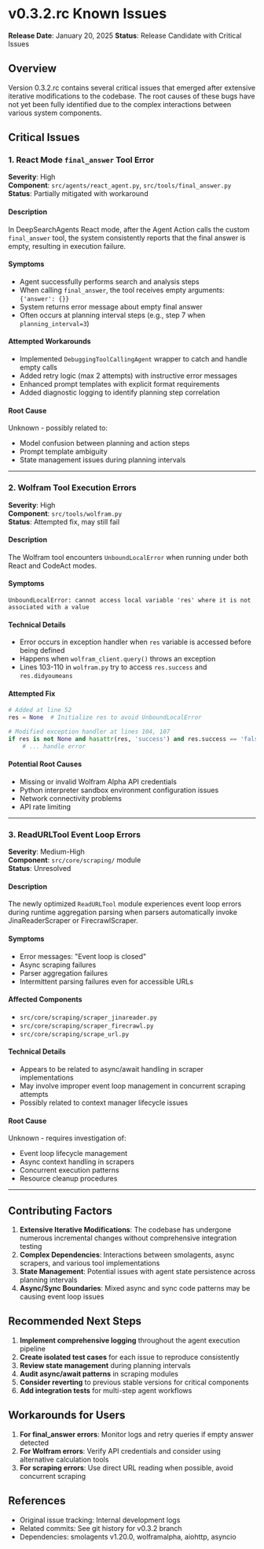 # v0.3.2.rc Known Issues

**Release Date**: January 20, 2025
**Status**: Release Candidate with Critical Issues

## Overview

Version 0.3.2.rc contains several critical issues that emerged after extensive iterative modifications to the codebase. The root causes of these bugs have not yet been fully identified due to the complex interactions between various system components.

## Critical Issues

### 1. React Mode `final_answer` Tool Error

**Severity**: High  
**Component**: `src/agents/react_agent.py`, `src/tools/final_answer.py`  
**Status**: Partially mitigated with workaround

#### Description
In DeepSearchAgents React mode, after the Agent Action calls the custom `final_answer` tool, the system consistently reports that the final answer is empty, resulting in execution failure.

#### Symptoms
- Agent successfully performs search and analysis steps
- When calling `final_answer`, the tool receives empty arguments: `{'answer': {}}`
- System returns error message about empty final answer
- Often occurs at planning interval steps (e.g., step 7 when `planning_interval=3`)

#### Attempted Workarounds
- Implemented `DebuggingToolCallingAgent` wrapper to catch and handle empty calls
- Added retry logic (max 2 attempts) with instructive error messages
- Enhanced prompt templates with explicit format requirements
- Added diagnostic logging to identify planning step correlation

#### Root Cause
Unknown - possibly related to:
- Model confusion between planning and action steps
- Prompt template ambiguity
- State management issues during planning intervals

---

### 2. Wolfram Tool Execution Errors

**Severity**: High  
**Component**: `src/tools/wolfram.py`  
**Status**: Attempted fix, may still fail

#### Description
The Wolfram tool encounters `UnboundLocalError` when running under both React and CodeAct modes.

#### Symptoms
```
UnboundLocalError: cannot access local variable 'res' where it is not associated with a value
```

#### Technical Details
- Error occurs in exception handler when `res` variable is accessed before being defined
- Happens when `wolfram_client.query()` throws an exception
- Lines 103-110 in `wolfram.py` try to access `res.success` and `res.didyoumeans`

#### Attempted Fix
```python
# Added at line 52
res = None  # Initialize res to avoid UnboundLocalError

# Modified exception handler at lines 104, 107
if res is not None and hasattr(res, 'success') and res.success == 'false':
    # ... handle error
```

#### Potential Root Causes
- Missing or invalid Wolfram Alpha API credentials
- Python interpreter sandbox environment configuration issues
- Network connectivity problems
- API rate limiting

---

### 3. ReadURLTool Event Loop Errors

**Severity**: Medium-High  
**Component**: `src/core/scraping/` module  
**Status**: Unresolved

#### Description
The newly optimized `ReadURLTool` module experiences event loop errors during runtime aggregation parsing when parsers automatically invoke JinaReaderScraper or FirecrawlScraper.

#### Symptoms
- Error messages: "Event loop is closed"
- Async scraping failures
- Parser aggregation failures
- Intermittent parsing failures even for accessible URLs

#### Affected Components
- `src/core/scraping/scraper_jinareader.py`
- `src/core/scraping/scraper_firecrawl.py`
- `src/core/scraping/scrape_url.py`

#### Technical Details
- Appears to be related to async/await handling in scraper implementations
- May involve improper event loop management in concurrent scraping attempts
- Possibly related to context manager lifecycle issues

#### Root Cause
Unknown - requires investigation of:
- Event loop lifecycle management
- Async context handling in scrapers
- Concurrent execution patterns
- Resource cleanup procedures

---

## Contributing Factors

1. **Extensive Iterative Modifications**: The codebase has undergone numerous incremental changes without comprehensive integration testing
2. **Complex Dependencies**: Interactions between smolagents, async scrapers, and various tool implementations
3. **State Management**: Potential issues with agent state persistence across planning intervals
4. **Async/Sync Boundaries**: Mixed async and sync code patterns may be causing event loop issues

## Recommended Next Steps

1. **Implement comprehensive logging** throughout the agent execution pipeline
2. **Create isolated test cases** for each issue to reproduce consistently
3. **Review state management** during planning intervals
4. **Audit async/await patterns** in scraping modules
5. **Consider reverting** to previous stable versions for critical components
6. **Add integration tests** for multi-step agent workflows

## Workarounds for Users

1. **For final_answer errors**: Monitor logs and retry queries if empty answer detected
2. **For Wolfram errors**: Verify API credentials and consider using alternative calculation tools
3. **For scraping errors**: Use direct URL reading when possible, avoid concurrent scraping

## References

- Original issue tracking: Internal development logs
- Related commits: See git history for v0.3.2 branch
- Dependencies: smolagents v1.20.0, wolframalpha, aiohttp, asyncio